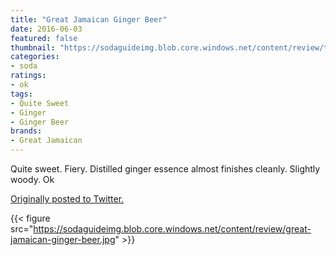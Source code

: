 ```yaml
---
title: "Great Jamaican Ginger Beer"
date: 2016-06-03
featured: false
thumbnail: "https://sodaguideimg.blob.core.windows.net/content/review/thumbs/great-jamaican-ginger-beer.jpg"
categories:
- soda
ratings:
- ok
tags:
- Quite Sweet
- Ginger
- Ginger Beer
brands:
- Great Jamaican
---
```


Quite sweet. Fiery. Distilled ginger essence almost finishes cleanly. Slightly woody. Ok

[Originally posted to Twitter.](https://twitter.com/Cavorter/status/738811443773079553)

{{< figure src="https://sodaguideimg.blob.core.windows.net/content/review/great-jamaican-ginger-beer.jpg" >}}

